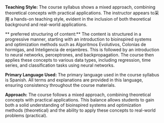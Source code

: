 **Teaching Style:**
The course syllabus shows a mixed approach, combining theoretical concepts with practical applications. The instructor appears to采用 a hands-on teaching style, evident in the inclusion of both theoretical background and real-world applications.

** preferred structuring of content:**
The content is structured in a progressive manner, starting with an introduction to bioinspired systems and optimization methods such as Algoritmos Evolutivos, Colonias de hormigas, and Inteligencia de enjambres. This is followed by an introduction to neural networks, perceptrones, and backpropagation. The course then applies these concepts to various data types, including regression, time series, and classification tasks using neural networks.

**Primary Language Used:**
The primary language used in the course syllabus is Spanish. All terms and explanations are provided in this language, ensuring consistency throughout the course materials.

**Approach:**
The course follows a mixed approach, combining theoretical concepts with practical applications. This balance allows students to gain both a solid understanding of bioinspired systems and optimization methods (theoretical) and the ability to apply these concepts to real-world problems (practical).